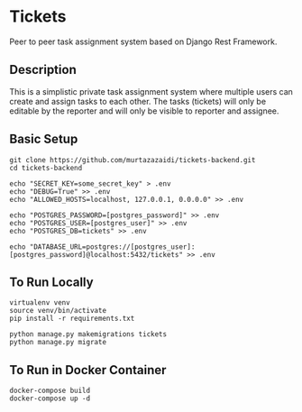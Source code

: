 # Tickets
Peer to peer task assignment system based on Django Rest Framework.

## Description
This is a simplistic private task assignment system where multiple users can create and assign tasks to each other. The tasks (tickets) will only be editable by the reporter and will only be visible to reporter and assignee.

## Basic Setup
```
git clone https://github.com/murtazazaidi/tickets-backend.git
cd tickets-backend

echo "SECRET_KEY=some_secret_key" > .env
echo "DEBUG=True" >> .env
echo "ALLOWED_HOSTS=localhost, 127.0.0.1, 0.0.0.0" >> .env

echo "POSTGRES_PASSWORD=[postgres_password]" >> .env
echo "POSTGRES_USER=[postgres_user]" >> .env
echo "POSTGRES_DB=tickets" >> .env

echo "DATABASE_URL=postgres://[postgres_user]:[postgres_password]@localhost:5432/tickets" >> .env
```

## To Run Locally
```
virtualenv venv
source venv/bin/activate
pip install -r requirements.txt

python manage.py makemigrations tickets
python manage.py migrate
```

## To Run in Docker Container
```
docker-compose build
docker-compose up -d
```
